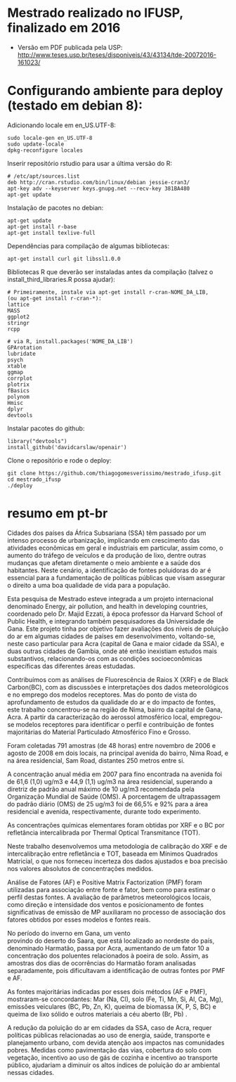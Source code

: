 # Mestrado realizado no IFUSP, finalizado em 2016

 - Versão em PDF publicada pela USP: http://www.teses.usp.br/teses/disponiveis/43/43134/tde-20072016-161023/

# Configurando ambiente para deploy (testado em debian 8):


Adicionando locale em en_US.UTF-8:

    sudo locale-gen en_US.UTF-8
    sudo update-locale 
    dpkg-reconfigure locales

Inserir repositório rstudio para usar a última versão do R:

    # /etc/apt/sources.list
    deb http://cran.rstudio.com/bin/linux/debian jessie-cran3/
    apt-key adv --keyserver keys.gnupg.net --recv-key 381BA480
    apt-get update

Instalação de pacotes no debian:

    apt-get update
    apt-get install r-base 
    apt-get install texlive-full

Dependências para compilação de algumas bibliotecas:

    apt-get install curl git libssl1.0.0

Bibliotecas R que deverão ser instaladas antes da compilação
(talvez o install_third_libraries.R possa ajudar):

    # Primeiramente, instale via apt-get install r-cran-NOME_DA_LIB, 
    (ou apt-get install r-cran-*):
    lattice
    MASS
    ggplot2
    stringr
    rcpp
    
    # via R, install.packages('NOME_DA_LIB')
    GPArotation
    lubridate
    psych
    xtable
    ggmap
    corrplot
    plotrix
    fBasics
    polynom
    Hmisc
    dplyr
    devtools
   
Instalar pacotes do github:

    library("devtools")
    install_github('davidcarslaw/openair')

Clone o repositório e rode o deploy:

    git clone https://github.com/thiagogomesverissimo/mestrado_ifusp.git
    cd mestrado_ifusp
    ./deploy

# resumo em pt-br

Cidades dos países da África Subsariana (SSA) têm passado por um 
intenso processo de urbanização, implicando em crescimento das atividades 
econômicas em geral e industriais em particular, assim como, o aumento do 
tráfego de veículos e da produção de lixo, dentre outras mudanças que 
afetam diretamente o meio ambiente e a saúde dos habitantes. 
Neste cenário, a identificação de fontes poluidoras do ar é essencial 
para a fundamentação de políticas públicas que visam assegurar o direito 
a uma boa qualidade de vida para a população.

Esta pesquisa de Mestrado esteve integrada a um projeto 
internacional denominado Energy, air pollution, and health 
in developing countries, coordenado pelo Dr. Majid Ezzati, 
à época professor da Harvard School of Public Health, e integrando 
também pesquisadores da Universidade de Gana. 
Este projeto tinha por objetivo fazer avaliações dos níveis de 
poluição do ar em algumas cidades de países em desenvolvimento, 
voltando-se, neste caso particular para Acra (capital de Gana e 
maior cidade da SSA), e duas outras cidades de Gambia, 
onde até então inexistiam estudos mais substantivos, 
relacionando-os com as condições socioeconômicas específicas 
das diferentes áreas estudadas.

Contribuímos com as análises de Fluorescência de Raios X (XRF) e de Black Carbon(BC), com as discussões e interpretações dos dados meteorológicos e no emprego dos modelos receptores. Mas do ponto de vista do aprofundamento de estudos da qualidade do ar e do impacto de fontes, este trabalho concentrou-se na região de Nima, bairro da capital de Gana, Acra. 
A partir da caracterização do aerossol atmosférico local, empregou-se modelos 
receptores para identificar o perfil e contribuição de fontes 
majoritárias do Material Particulado Atmosférico Fino 
e Grosso. 

Foram coletadas 791 amostras (de 48 horas) entre novembro de 2006 e 
agosto de 2008 em dois locais, na principal avenida do bairro, Nima Road, e na área 
residencial, Sam Road, distantes 250 metros entre si. 

A concentração anual média em 2007 para fino encontrada na avenida 
foi de 61,6 (1,0) ug/m3 e 44,9 (1,1) ug/m3 na área residencial, 
superando a diretriz de padrão anual máximo de 10 ug/m3 recomendada pela 
Organização Mundial de Saúde (OMS). A porcentagem de ultrapassagem 
do padrão diário (OMS) de 25 ug/m3 foi de 66,5% e 92% para a 
área residencial e avenida, respectivamente, durante todo experimento. 

As concentrações químicas elementares foram obtidas por XRF e o BC por 
refletância intercalibrada por Thermal Optical Transmitance (TOT). 

Neste trabalho desenvolvemos uma metodologia de calibração do XRF 
e de intercalibração entre refletância e TOT, 
baseada em Mínimos Quadrados Matricial, o que nos forneceu 
incerteza dos dados ajustados e boa precisão nos valores 
absolutos de concentrações medidos.

Análise de Fatores (AF) e Positive Matrix Factorization (PMF) foram utilizadas
para associação entre fonte e fator, bem como para estimar o perfil destas fontes. 
A avaliação de parâmetros meteorológicos locais, como direção e intensidade 
dos ventos e posicionamento de fontes significativas de emissão de MP 
auxiliaram no processo de associação dos fatores obtidos por esses modelos e 
fontes reais. 

No período do inverno em Gana, um vento  
provindo do deserto do Saara, que está localizado ao nordeste do país, denominado Harmatão, 
passa por Acra, aumentando de um fator 10 a concentração dos poluentes 
relacionados à poeira de solo. Assim, as amostras dos dias de ocorrências 
do Harmatão foram analisadas separadamente, pois dificultavam a 
identificação de outras fontes por PMF e AF.

As fontes majoritárias indicadas por esses dois métodos (AF e PMF), 
mostraram-se concordantes: Mar (Na, Cl), solo (Fe, Ti, Mn, 
Si, Al, Ca, Mg), emissões veiculares (BC, Pb, Zn, K), queima de 
biomassa (K, P, S, BC) e queima de lixo sólido e outros materiais a céu aberto (Br, Pb) . 

A redução da poluição do ar em cidades da SSA, caso de Acra, 
requer políticas públicas relacionadas ao uso de energia, saúde, 
transporte e planejamento urbano, com devida atenção 
aos impactos nas comunidades pobres. 
Medidas como pavimentação das vias, cobertura do solo com vegetação, 
incentivo ao uso de gás de cozinha e incentivo ao transporte público, 
ajudariam a diminuir os altos índices de poluição do ar ambiental nessas cidades.
